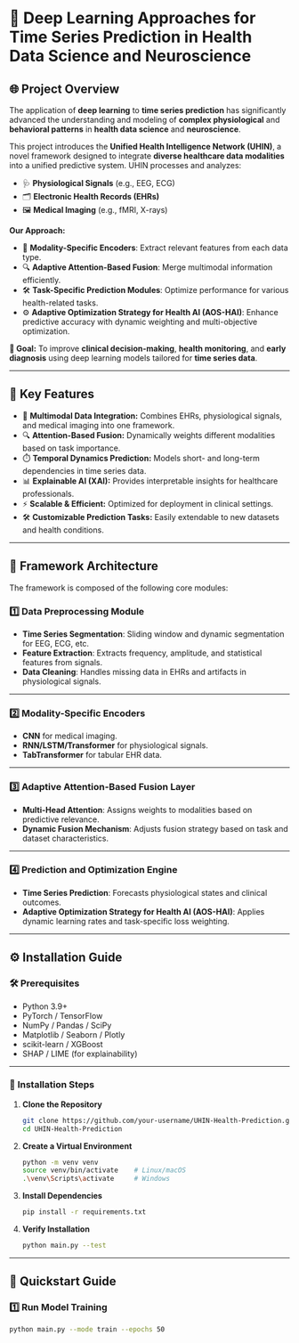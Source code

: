 # 🧠 Deep Learning Approaches for Time Series Prediction in Health Data Science and Neuroscience

## 🌐 Project Overview

The application of **deep learning** to **time series prediction** has significantly advanced the understanding and modeling of **complex physiological** and **behavioral patterns** in **health data science** and **neuroscience**.

This project introduces the **Unified Health Intelligence Network (UHIN)**, a novel framework designed to integrate **diverse healthcare data modalities** into a unified predictive system. UHIN processes and analyzes:

- 🩺 **Physiological Signals** (e.g., EEG, ECG)  
- 🗂️ **Electronic Health Records (EHRs)**  
- 🖼️ **Medical Imaging** (e.g., fMRI, X-rays)  

**Our Approach:**  
- 🎯 **Modality-Specific Encoders**: Extract relevant features from each data type.  
- 🔍 **Adaptive Attention-Based Fusion**: Merge multimodal information efficiently.  
- 🛠️ **Task-Specific Prediction Modules**: Optimize performance for various health-related tasks.  
- ⚙️ **Adaptive Optimization Strategy for Health AI (AOS-HAI)**: Enhance predictive accuracy with dynamic weighting and multi-objective optimization.  

**🔑 Goal:** To improve **clinical decision-making**, **health monitoring**, and **early diagnosis** using deep learning models tailored for **time series data**.

---

## 🎯 Key Features

- 🧠 **Multimodal Data Integration:** Combines EHRs, physiological signals, and medical imaging into one framework.  
- 🔍 **Attention-Based Fusion:** Dynamically weights different modalities based on task importance.  
- ⏱️ **Temporal Dynamics Prediction:** Models short- and long-term dependencies in time series data.  
- 📊 **Explainable AI (XAI):** Provides interpretable insights for healthcare professionals.  
- ⚡ **Scalable & Efficient:** Optimized for deployment in clinical settings.  
- 🛠️ **Customizable Prediction Tasks:** Easily extendable to new datasets and health conditions.  

---

## 🧬 Framework Architecture

The framework is composed of the following core modules:

### 1️⃣ **Data Preprocessing Module**  
- **Time Series Segmentation**: Sliding window and dynamic segmentation for EEG, ECG, etc.  
- **Feature Extraction**: Extracts frequency, amplitude, and statistical features from signals.  
- **Data Cleaning**: Handles missing data in EHRs and artifacts in physiological signals.  

---

### 2️⃣ **Modality-Specific Encoders**  
- **CNN** for medical imaging.  
- **RNN/LSTM/Transformer** for physiological signals.  
- **TabTransformer** for tabular EHR data.  

---

### 3️⃣ **Adaptive Attention-Based Fusion Layer**  
- **Multi-Head Attention**: Assigns weights to modalities based on predictive relevance.  
- **Dynamic Fusion Mechanism**: Adjusts fusion strategy based on task and dataset characteristics.  

---

### 4️⃣ **Prediction and Optimization Engine**  
- **Time Series Prediction**: Forecasts physiological states and clinical outcomes.  
- **Adaptive Optimization Strategy for Health AI (AOS-HAI)**: Applies dynamic learning rates and task-specific loss weighting.  

---

## ⚙️ Installation Guide

### 🛠️ **Prerequisites**

- Python 3.9+  
- PyTorch / TensorFlow  
- NumPy / Pandas / SciPy  
- Matplotlib / Seaborn / Plotly  
- scikit-learn / XGBoost  
- SHAP / LIME (for explainability)  

---

### 💾 **Installation Steps**

1. **Clone the Repository**
    ```bash
    git clone https://github.com/your-username/UHIN-Health-Prediction.git
    cd UHIN-Health-Prediction
    ```

2. **Create a Virtual Environment**
    ```bash
    python -m venv venv
    source venv/bin/activate    # Linux/macOS
    .\venv\Scripts\activate     # Windows
    ```

3. **Install Dependencies**
    ```bash
    pip install -r requirements.txt
    ```

4. **Verify Installation**
    ```bash
    python main.py --test
    ```

---

## 🚀 Quickstart Guide

### 1️⃣ **Run Model Training**
```bash
python main.py --mode train --epochs 50
